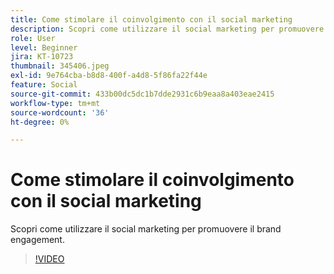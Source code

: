 ```yaml
---
title: Come stimolare il coinvolgimento con il social marketing
description: Scopri come utilizzare il social marketing per promuovere il brand engagement.
role: User
level: Beginner
jira: KT-10723
thumbnail: 345406.jpeg
exl-id: 9e764cba-b8d8-400f-a4d8-5f86fa22f44e
feature: Social
source-git-commit: 433b00dc5dc1b7dde2931c6b9eaa8a403eae2415
workflow-type: tm+mt
source-wordcount: '36'
ht-degree: 0%

---
```


# Come stimolare il coinvolgimento con il social marketing

Scopri come utilizzare il social marketing per promuovere il brand engagement.

>[!VIDEO](https://video.tv.adobe.com/v/345406/?quality=12&learn=on)
